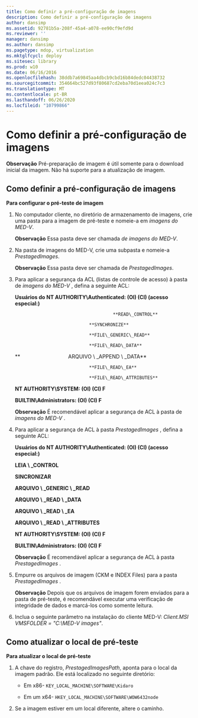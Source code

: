 ```yaml
---
title: Como definir a pré-configuração de imagens
description: Como definir a pré-configuração de imagens
author: dansimp
ms.assetid: 92781b5a-208f-45a4-a078-ee90cf9efd9d
ms.reviewer: ''
manager: dansimp
ms.author: dansimp
ms.pagetype: mdop, virtualization
ms.mktglfcycl: deploy
ms.sitesec: library
ms.prod: w10
ms.date: 06/16/2016
ms.openlocfilehash: 38ddb7a69845aa4dbcb9cbd16b84dedc04438732
ms.sourcegitcommit: 354664bc527d93f80687cd2eba70d1eea024c7c3
ms.translationtype: MT
ms.contentlocale: pt-BR
ms.lasthandoff: 06/26/2020
ms.locfileid: "10799866"
---
```

# Como definir a pré-configuração de imagens


**Observação**  Pré-preparação de imagem é útil somente para o download inicial da imagem. Não há suporte para a atualização de imagem.

 

## Como definir a pré-configuração de imagens


**Para configurar o pré-teste de imagem**

1.  No computador cliente, no diretório de armazenamento de imagens, crie uma pasta para a imagem de pré-teste e nomeie-a em *imagens do MED-V*.

    **Observação**  Essa pasta deve ser chamada *de imagens do MED-V*.

     

2.  Na pasta de imagens do MED-V, crie uma subpasta e nomeie-a *PrestagedImages*.

    **Observação**  Essa pasta deve ser chamada de *PrestagedImages*.

     

3.  Para aplicar a segurança da ACL (listas de controle de acesso) à pasta de *imagens do MED-V* , defina a seguinte ACL:

    **Usuários do NT AUTHORITY\\Authenticated: (OI) (CI) (acesso especial:)**

                                             **READ\_CONTROL**

                                    **SYNCHRONIZE**

                                    **FILE\_GENERIC\_READ**

                                    **FILE\_READ\_DATA**

    **                                 ARQUIVO \ _APPEND \ _DATA**

                                    **FILE\_READ\_EA**

                                    **FILE\_READ\_ATTRIBUTES**

    **NT AUTHORITY\\SYSTEM: (OI) (CI) F**

    **BUILTIN\\Administrators: (OI) (CI) F**

    **Observação**  É recomendável aplicar a segurança de ACL à pasta de *imagens do MED-V* .

     

4.  Para aplicar a segurança de ACL à pasta *PrestagedImages* , defina a seguinte ACL:

    **Usuários do NT AUTHORITY\\Authenticated: (OI) (CI) (acesso especial:)**

    **LEIA \ _CONTROL**

    **SINCRONIZAR**

    **ARQUIVO \ _GENERIC \ _READ**

    **ARQUIVO \ _READ \ _DATA**

    **ARQUIVO \ _READ \ _EA**

    **ARQUIVO \ _READ \ _ATTRIBUTES**

    **NT AUTHORITY\\SYSTEM: (OI) (CI) F**

    **BUILTIN\\Administrators: (OI) (CI) F**

    **Observação**  É recomendável aplicar a segurança de ACL à pasta *PrestagedImages* .

     

5.  Empurre os arquivos de imagem (CKM e INDEX Files) para a pasta *PrestagedImages* .

    **Observação**  Depois que os arquivos de imagem forem enviados para a pasta de pré-teste, é recomendável executar uma verificação de integridade de dados e marcá-los como somente leitura.

     

6.  Inclua o seguinte parâmetro na instalação do cliente MED-V: *Client.MSI VMSFOLDER = "C:\\MED-V images"*.

## Como atualizar o local de pré-teste


**Para atualizar o local de pré-teste**

1.  A chave do registro, *PrestagedImagesPath*, aponta para o local da imagem padrão. Ele está localizado no seguinte diretório:

    -   Em x86- `KEY_LOCAL_MACHINE\SOFTWARE\Kidaro`

    -   Em um x64- `HKEY_LOCAL_MACHINE\SOFTWARE\WOW6432node`

2.  Se a imagem estiver em um local diferente, altere o caminho.

 

 





